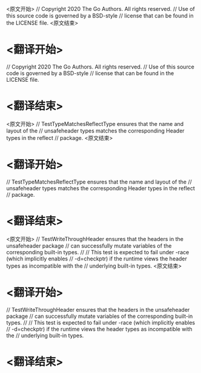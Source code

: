 
<原文开始>
// Copyright 2020 The Go Authors. All rights reserved.
// Use of this source code is governed by a BSD-style
// license that can be found in the LICENSE file.
<原文结束>

# <翻译开始>
// Copyright 2020 The Go Authors. All rights reserved.
// Use of this source code is governed by a BSD-style
// license that can be found in the LICENSE file.
# <翻译结束>


<原文开始>
// TestTypeMatchesReflectType ensures that the name and layout of the
// unsafeheader types matches the corresponding Header types in the reflect
// package.
<原文结束>

# <翻译开始>
// TestTypeMatchesReflectType ensures that the name and layout of the
// unsafeheader types matches the corresponding Header types in the reflect
// package.
# <翻译结束>


<原文开始>
// TestWriteThroughHeader ensures that the headers in the unsafeheader package
// can successfully mutate variables of the corresponding built-in types.
//
// This test is expected to fail under -race (which implicitly enables
// -d=checkptr) if the runtime views the header types as incompatible with the
// underlying built-in types.
<原文结束>

# <翻译开始>
// TestWriteThroughHeader ensures that the headers in the unsafeheader package
// can successfully mutate variables of the corresponding built-in types.
//
// This test is expected to fail under -race (which implicitly enables
// -d=checkptr) if the runtime views the header types as incompatible with the
// underlying built-in types.
# <翻译结束>

